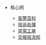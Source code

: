 - 核心网

  - [告警百科](core-network/alert-wiki.md)
  - [投诉处理](/core-network/complaint.md)
  - [异常工单](/core-network/unordinary-order.md)
  - [交接班流程](/core-network/work-handover.md)